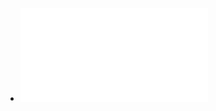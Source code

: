 - ![Dale Carnegie-How to win friends and influence people-Simon and Schuster (1981).pdf](../assets/Dale_Carnegie-How_to_win_friends_and_influence_people-Simon_and_Schuster_(1981)_1668994699026_0.pdf)